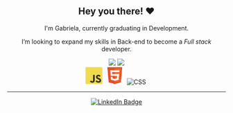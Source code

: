 <div align = "center" >
 
## Hey you there! ❤️
 
I'm Gabriela, currently graduating in Development.

I’m looking to expand my skills in Back-end to become a *Full stack* developer.

 <img height= "200em" src="https://github-readme-stats.vercel.app/api/top-langs/?username=gabrosso&show_icons=true&theme=bear&count_private=true"/>

 <img height = "200em" src="https://github-readme-stats.vercel.app/api?username=gabrosso&show_icons=true&show_icons=true&theme=bear&count_private=true" />
 </div>


<div align= "center">
 <img src="https://github.com/devicons/devicon/blob/master/icons/javascript/javascript-original.svg" title="JavaScript" alt="JavaScript" width="40" height="40"/>&nbsp;
   <img src="https://github.com/devicons/devicon/blob/master/icons/html5/html5-original.svg" title="HTML5" alt="HTML" width="40" height="40"/>&nbsp;
<img src="https://raw.githubusercontent.com/marwin1991/profile-technology-icons/refs/heads/main/icons/css.png" title= "CSS" alt="CSS" width="50" height="50"/>&nbsp;
 

 ---
 
<div>
<a href = "in/gabriela-rosso">
<img src="https://img.shields.io/badge/LinkedIn-blue?style=for-the-badge&logo=linkedin&logoColor=white" alt="LinkedIn Badge"/>
</a>


